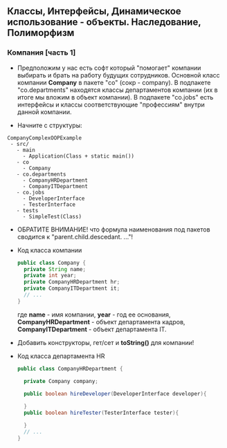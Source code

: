 ## Классы, Интерфейсы, Динамическое использование - объекты. Наследование, Полиморфизм

### Компания [часть 1]

* Предположим у нас есть софт который "помогает" компании выбирать и брать на работу будущих сотрудников. Основной класс компании **Company** в пакете "co" (сокр - company). В подпакете "co.departments" находятся классы департаментов компании (их в итоге мы вложим в объект компании). В подпакете "co.jobs" есть интерфейсы и классы соответствующие "профессиям" внутри данной компании.
 
* Начните с структуры:

```
CompanyComplexOOPExample
 - src/
   - main
     - Application(Class + static main())
   - co
     - Company  
   - co.departments
     - CompanyHRDepartment
     - CompanyITDepartment
   - co.jobs
     - DeveloperInterface
     - TesterInterface
   - tests
     - SimpleTest(Class)  
```

* ОБРАТИТЕ ВНИМАНИЕ! что формула наименования под пакетов сводится к "parent.child.descedant. ..."!

* Код класса компании 

  ```java
  public class Company {
    private String name;  
    private int year;  
    private CompanyHRDepartment hr;
    private CompanyITDepartment it;
    // ...
  }
  ```
  где **name** - имя компании, **year** - год ее основания, **CompanyHRDepartment** - объект департамента кадров, **CompanyITDepartment** - объект департамента IT.

* Добавить конструкторы, гет/сет и **toString()** для компании!


* Код класса департамента HR 

  ```java
  public class CompanyHRDepartment {

    private Company company;

    public boolean hireDeveloper(DeveloperInterface developer){
        
    }  
    public boolean hireTester(TesterInterface tester){

    }  
    // ...
  }
  ```
 